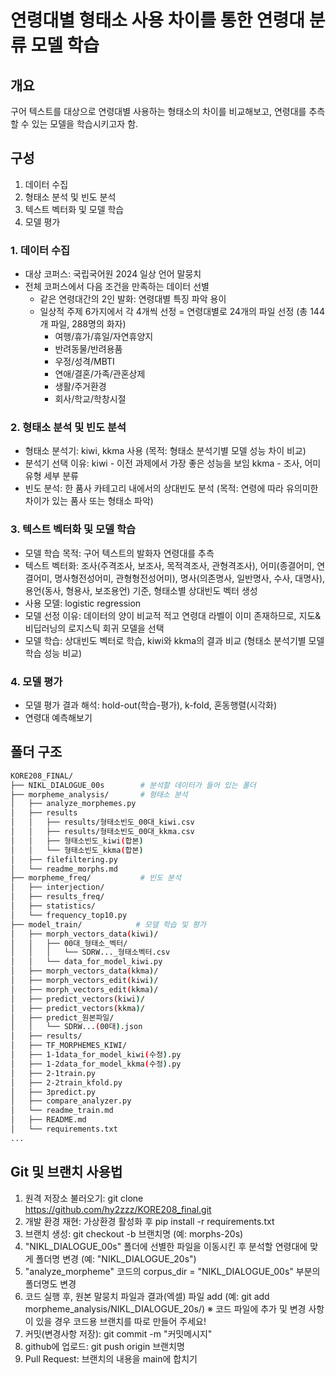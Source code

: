 # 연령대별 형태소 사용 차이를 통한 연령대 분류 모델 학습

## 개요
구어 텍스트를 대상으로 연령대별 사용하는 형태소의 차이를 비교해보고, 연령대를 추측할 수 있는 모델을 학습시키고자 함.

## 구성

1. 데이터 수집
2. 형태소 분석 및 빈도 분석
3. 텍스트 벡터화 및 모델 학습
4. 모델 평가

### 1. 데이터 수집
- 대상 코퍼스: 국립국어원 2024 일상 언어 말뭉치
- 전체 코퍼스에서 다음 조건을 만족하는 데이터 선별
  * 같은 연령대간의 2인 발화: 연령대별 특징 파악 용이
  * 일상적 주제 6가지에서 각 4개씩 선정 = 연령대별로 24개의 파일 선정 (총 144개 파일, 288명의 화자)
    - 여행/휴가/휴일/자연휴양지
    - 반려동물/반려용품
    - 우정/성격/MBTI
    - 연애/결혼/가족/관혼상제
    - 생활/주거환경
    - 회사/학교/학창시절

### 2. 형태소 분석 및 빈도 분석
- 형태소 분석기: kiwi, kkma 사용 (목적: 형태소 분석기별 모델 성능 차이 비교)
- 분석기 선택 이유: kiwi - 이전 과제에서 가장 좋은 성능을 보임  kkma - 조사, 어미 유형 세부 분류
- 빈도 분석: 한 품사 카테고리 내에서의 상대빈도 분석 (목적: 연령에 따라 유의미한 차이가 있는 품사 또는 형태소 파악)

### 3. 텍스트 벡터화 및 모델 학습
- 모델 학습 목적: 구어 텍스트의 발화자 연령대를 추측
- 텍스트 벡터화: 조사(주격조사, 보조사, 목적격조사, 관형격조사), 어미(종결어미, 연결어미, 명사형전성어미, 관형형전성어미), 명사(의존명사, 일반명사, 수사, 대명사), 용언(동사, 형용사, 보조용언) 기준, 형태소별 상대빈도 벡터 생성
- 사용 모델: logistic regression
- 모델 선정 이유: 데이터의 양이 비교적 적고 연령대 라벨이 이미 존재하므로, 지도&비딥러닝의 로지스틱 회귀 모델을 선택
- 모델 학습: 상대빈도 벡터로 학습, kiwi와 kkma의 결과 비교 (형태소 분석기별 모델 학습 성능 비교)

### 4. 모델 평가
- 모델 평가 결과 해석: hold-out(학습-평가), k-fold, 혼동행렬(시각화)
- 연령대 예측해보기
  
## 폴더 구조

```bash
KORE208_FINAL/
├── NIKL_DIALOGUE_00s        # 분석할 데이터가 들어 있는 폴더
├── morpheme_analysis/       # 형태소 분석
│   ├── analyze_morphemes.py
│   ├── results
│   │   ├── results/형태소빈도_00대_kiwi.csv
│   │   ├── results/형태소빈도_00대_kkma.csv
│   │   ├── 형태소빈도_kiwi(합본)
│   │   └── 형태소빈도_kkma(합본)
│   ├── filefiltering.py
│   └── readme_morphs.md
├── morpheme_freq/           # 빈도 분석
│   ├── interjection/
│   ├── results_freq/
│   ├── statistics/
│   └── frequency_top10.py
├── model_train/            # 모델 학습 및 평가
│   ├── morph_vectors_data(kiwi)/     
│   │   ├── 00대_형태소_벡터/
│   │   │   └── SDRW..._형태소벡터.csv
│   │   └── data_for_model_kiwi.py
│   ├── morph_vectors_data(kkma)/     
│   ├── morph_vectors_edit(kiwi)/    
│   ├── morph_vectors_edit(kkma)/
│   ├── predict_vectors(kiwi)/       
│   ├── predict_vectors(kkma)/        
│   ├── predict_원본파일/               
│   │   └── SDRW...(00대).json
│   ├── results/                      
│   ├── TF_MORPHEMES_KIWI/            
│   ├── 1-1data_for_model_kiwi(수정).py   
│   ├── 1-2data_for_model_kkma(수정).py
│   ├── 2-1train.py                  
│   ├── 2-2train_kfold.py           
│   ├── 3predict.py                 
│   ├── compare_analyzer.py          
│   └── readme_train.md
│   ├── README.md
│   └── requirements.txt
...
```

## Git 및 브랜치 사용법
1) 원격 저장소 불러오기: git clone https://github.com/hy2zzz/KORE208_final.git
2) 개발 환경 재현: 가상환경 활성화 후 pip install -r requirements.txt
3) 브랜치 생성: git checkout -b 브랜치명 (예: morphs-20s)
4) "NIKL_DIALOGUE_00s" 폴더에 선별한 파일을 이동시킨 후 분석할 연령대에 맞게 폴더명 변경 (예: "NIKL_DIALOGUE_20s")
5) "analyze_morpheme" 코드의 corpus_dir = "NIKL_DIALOGUE_00s" 부분의 폴더명도 변경
6) 코드 실행 후, 원본 말뭉치 파일과 결과(엑셀) 파일 add (예: git add morpheme_analysis/NIKL_DIALOGUE_20s/) ※ 코드 파일에 추가 및 변경 사항이 있을 경우 코드용 브랜치를 따로 만들어 주세요!
7) 커밋(변경사항 저장): git commit -m "커밋메시지"
8) github에 업로드: git push origin 브랜치명
9) Pull Request: 브랜치의 내용을 main에 합치기
